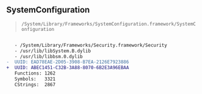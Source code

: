 ## SystemConfiguration

> `/System/Library/Frameworks/SystemConfiguration.framework/SystemConfiguration`

```diff

   - /System/Library/Frameworks/Security.framework/Security
   - /usr/lib/libSystem.B.dylib
   - /usr/lib/libbsm.0.dylib
-  UUID: EAD78EAE-2D05-3908-B7EA-2126E7923886
+  UUID: ABEC1451-C32B-3A88-8070-6B2E3A96EBAA
   Functions: 1262
   Symbols:   3321
   CStrings:  2867

```
